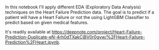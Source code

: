 In this notebook I'll apply different EDA (Exploratory Data Analysis) techniques on the Heart Failure Prediction data. The goal is to predict if a patient will have a Heart Failure or not the using LightGBM Classifier to predict based on given medical features.

It's readily available at https://deepnote.com/project/Heart-Failure-Prediction-Duplicate-eN-4rh0dTXakCjBV0r0gvw/%2FHeart-Failure-Prediction%2FHeart.ipynb.
